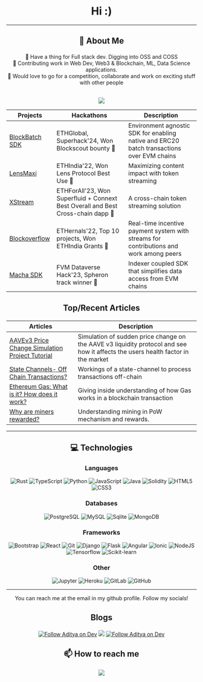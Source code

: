 <h1 align="center">Hi :)</h1>
<hr>

<!-- - 🔭 I’m currently working on ...
- 🌱 I’m currently learning ...
- 👯 I’m looking to collaborate on ...
- 🤔 I’m looking for help with ...
- 💬 Ask me about ...
- 📫 How to reach me: ...
- 😄 Pronouns: ...
- ⚡ Fun fact: ... -->

## <p align='center'>🤔 About Me</p>

<div align='center'>
🚀 Have a thing for Full stack dev. Digging into OSS and COSS<br>
🔭 Contributing work in Web Dev, Web3 & Blockchain,  ML, Data Science applications.<br>
👯 Would love to go for a competition, collaborate and work on exciting stuff with other people<br>
</div>
<br>
<p align='center'>
  <a href="#"><img src="https://github-readme-stats.vercel.app/api?username=aditya172926&show_icons=true&count_private=true&theme=tokyonight"></a>
</p>

|  Projects|Hackathons|Description|
|-----------|---------|---------|
|[BlockBatch SDK](https://ethglobal.com/showcase/blockbatch-3y8i8)| ETHGlobal, Superhack'24, Won Blockscout bounty 🏅 | Environment agnostic SDK for enabling native and ERC20 batch transactions over EVM chains |
|[LensMaxi](https://ethglobal.com/showcase/lensmaxi-5ac1h)| ETHIndia'22, Won Lens Protocol Best Use 🏅 | Maximizing content impact with token streaming |
| [XStream](https://devfolio.co/projects/xstream-4ac2) | ETHForAll'23, Won Superfluid + Connext Best Overall and Best Cross-chain dapp 🏅 | A cross-chain token streaming solution |
| [Blockoverflow](https://devfolio.co/projects/blockoverflow-6b77) | ETHernals'22, Top 10 projects, Won ETHIndia Grants 🏅 | Real-time incentive payment system with streams for contributions and work among peers |
| [Macha SDK](https://devpost.com/software/macha-sdk) | FVM Dataverse Hack'23, Spheron track winner 🏅 | Indexer coupled SDK that simplifies data access from EVM chains |

## <p align='center'>Top/Recent Articles</p>
|Articles|Description|
|-----------|---------|
|[AAVEv3 Price Change Simulation Project Tutorial](https://medium.com/@aditya26sg/aave-price-change-simulation-a6eb782ef812)| Simulation of sudden price change on the AAVE v3 liquidity protocol and see how it affects the users health factor in the market |
|[State Channels- Off Chain Transactions?](https://medium.com/@aditya26sg/state-channels-off-chain-transactions-304f6cfceae2)| Workings of a state-channel to process transactions off-chain |
| [Ethereum Gas: What is it? How does it work?](https://medium.com/@aditya26sg/ethereum-gas-what-is-it-how-does-it-work-e9a0dd82b72d) | Giving inside understanding of how Gas works in a blockchain transaction |
| [Why are miners rewarded?](https://medium.com/@aditya26sg/why-are-miners-rewarded-7e3e619cc03a) | Understanding mining in PoW mechanism and rewards. |

<hr>

## <p align='center'>:computer: Technologies</p>
### <p align='center'>Languages</p>
<div align='center'>

![Rust](https://img.shields.io/badge/-Rust-black?style=flat-square&logo=Rust) ![TypeScript](https://img.shields.io/badge/-TypeScript-white?style=flat-square&logo=typescript) ![Python](https://img.shields.io/badge/-Python-black?style=flat-square&logo=Python) ![JavaScript](https://img.shields.io/badge/-JavaScript-black?style=flat-square&logo=javascript) ![Java](https://img.shields.io/badge/-Java-E34A86?style=flat-square&logo=Java) ![Solidity](https://img.shields.io/badge/-Solidity-black?style=flat-square&logo=Solidity) ![HTML5](https://img.shields.io/badge/-HTML5-E34F26?style=flat-square&logo=html5&logoColor=white) ![CSS3](https://img.shields.io/badge/-CSS3-1572B6?style=flat-square&logo=css3)

</div>

### <p align='center'>Databases</p>
<div align='center'>

![PostgreSQL](https://img.shields.io/badge/-PostgreSQL-black?style=flat-square&logo=postgresql) ![MySQL](https://img.shields.io/badge/-MySQL-black?style=flat-square&logo=mysql) ![Sqlite](https://img.shields.io/badge/-sqlite-black?style=flat-square&logo=sqlite) ![MongoDB](https://img.shields.io/badge/-mongodb-black?style=flat-square&logo=mongodb)

</div>

### <p align='center'>Frameworks</p>
<div align='center'>

![Bootstrap](https://img.shields.io/badge/-Bootstrap-white?style=flat-square&logo=bootstrap) ![React](https://img.shields.io/badge/-React-black?style=flat-square&logo=react) ![Git](https://img.shields.io/badge/-Git-black?style=flat-square&logo=git) ![Django](https://img.shields.io/badge/-Django-darkgreen?style=flat-square&logo=Django) ![Flask](https://img.shields.io/badge/-Flask-black?style=flat-square&logo=Flask) ![Angular](https://img.shields.io/badge/-Angular-ff0000?style=flat-square&logo=Angular) ![Ionic](https://img.shields.io/badge/-Ionic-black?style=flat-square&logo=Ionic) ![NodeJS](https://img.shields.io/badge/-NodeJs-black?style=flat-square&logo=nodejs) ![Tensorflow](https://img.shields.io/badge/-Tensorflow-black?style=flat-square&logo=Tensorflow) ![Scikit-learn](https://img.shields.io/badge/-scikit_learn-white?style=flat-square&logo=scikitlearn)

</div>

### <p align='center'>Other</p>
<div align='center'>

![Jupyter](https://img.shields.io/badge/-Jupyter-black?style=flat-square&logo=jupyter) ![Heroku](https://img.shields.io/badge/-Heroku-430098?style=flat-square&logo=heroku) ![GitLab](https://img.shields.io/badge/-GitLab-FCA121?style=flat-square&logo=gitlab) ![GitHub](https://img.shields.io/badge/-GitHub-181717?style=flat-square&logo=github)

</div>

<hr>
  
<div align='center'>

You can reach me at the email in my github profile. Follow my socials!<br><be>

## <p align='center'>Blogs</p>
<a href='https://adityas.hashnode.dev/' target='_blank'><img src="https://img.shields.io/badge/hashnode-0A0A0A?style=for-the-badge&logo=hashnode&logoColor=white" alt="Follow Aditya on Dev" title="Follow Aditya on Hashnode"/></a>
<a href='https://medium.com/@aditya26sg' target='_blank'><img src="https://img.shields.io/badge/Medium-12100E?style=for-the-badge&logo=medium&logoColor=white"></a>
<a href='https://dev.to/aditya172926' target='_blank'><img src="https://img.shields.io/badge/dev.to-0A0A0A?style=for-the-badge&logo=devdotto&logoColor=white" alt="Follow Aditya on Dev" title="Follow Aditya on Dev"/></a>

## <p align='center'>📫 How to reach me</p>

<a href='https://x.com/Aditya26sg' target='_blank'><img src="https://img.shields.io/badge/Twitter-1DA1F2?style=for-the-badge&logo=twitter&logoColor=white"></a>

<br>

